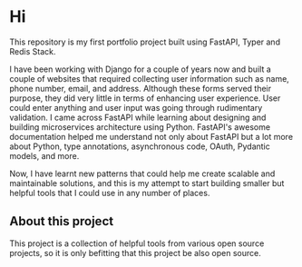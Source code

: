 # Hi

This repository is my first portfolio project built using FastAPI, Typer and Redis Stack.

I have been working with Django for a couple of years now and built a couple of websites that required collecting user information such as name, phone number, email, and address. Although these forms served their purpose, they did very little in terms of enhancing user experience. User could enter anything and user input was going through rudimentary validation.  I came across FastAPI while learning about designing and building microservices architecture using Python. FastAPI's awesome documentation helped me understand not only about FastAPI but a lot more about Python, type annotations, asynchronous code, OAuth, Pydantic models, and more.

Now, I have learnt new patterns that could help me create scalable and maintainable solutions, and this is my attempt to start building smaller but helpful tools that I could use in any number of places.

## About this project

This project is a collection of helpful tools from various open source projects, so it is only befitting that this project be also open source.


